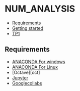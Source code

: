 # NUM_ANALYSIS

<!-- START doctoc generated TOC please keep comment here to allow auto update -->
<!-- DON'T EDIT THIS SECTION, INSTEAD RE-RUN doctoc TO UPDATE -->


- [Requirements](#requirements)
- [Getting started](#getting-started)
- [TP1][TP1]


<!-- END doctoc generated TOC please keep comment here to allow auto update -->

## Requirements

* [ANACONDA For windows][ANACONDA] 
* [ANACONDA For Linux][ANACONDA]
* [Octave][oct]
* [Jupyter][Jup]
* [Googlecollabs][clb]




[ANACONDA]: https://www.anaconda.com/products/individual
[Jup]: https://jupyter.org/

[TP1]: https://github.com/ichrakbensaad1/NUM_ANALYSIS/blob/master/tp1.ipynb

[cdi]: https://learn.datacamp.com/courses/writing-efficient-python-code
[lcp]: https://learn.datacamp.com/courses/object-oriented-programming-in-python
[fun]: https://learn.datacamp.com/courses/writing-functions-in-python
[clb]:https://colab.research.google.com/notebooks/intro.ipynb
